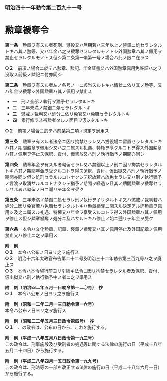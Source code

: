 ### 明治四十一年勅令第二百九十一号  
# 勲章褫奪令  
  
**第一条**　勲章ヲ有スル者死刑、懲役又ハ無期若ハ三年以上ノ禁錮ニ処セラレタルトキハ其ノ勲等、又ハ年金ハ之ヲ褫奪セラレタルモノトシ外国勲章ハ其ノ佩用ヲ禁止セラレタルモノトス但シ第二条第一項第一号ノ場合ハ此ノ限ニ在ラス  
  
**○２**　前項ノ場合ニ於テハ勲章、勲記、年金証書又ハ外国勲章佩用免許証ハ之ヲ没取ス前級ノ勲記ニ付亦同シ  
  
**第二条**　勲章ヲ有スル者左ノ各号ノ一ニ該当スルトキハ情状ニ依リ其ノ勲等、又ハ年金ヲ褫奪シ外国勲章ハ其ノ佩用ヲ禁止ス  
* **一**　刑ノ全部ノ執行ヲ猶予セラレタルトキ  
* **二**　三年未満ノ禁錮ニ処セラレタルトキ  
* **三**　懲戒ノ裁判又ハ処分ニ依リ免官又ハ免職セラレタルトキ  
* **四**　素行修ラス帯勲者タルノ面目ヲ汚シタルトキ  
  
**○２**　前項ノ場合ニ於テハ前条第二項ノ規定ヲ適用ス  
  
**第三条**　勲章ヲ有スル者法令ニ因リ拘禁セラレ又ハ労役場ニ留置セラレタルトキハ其ノ期間勲章ヲ佩用シ又ハ之ニ属スル礼遇、特権ヲ享クルコトヲ得ス外国勲章ハ其ノ佩用ヲ停止ス保釈、責付、仮釈放又ハ刑ノ執行猶予ノ期間亦同シ  
  
**第四条**　勲章年金ヲ有スル者勾留セラレ又ハ禁錮以上ノ刑ニ因リ拘禁セラレタルトキハ其ノ期間年金ヲ受クルコトヲ得ス保釈、責付、仮出獄又ハ刑ノ執行猶予ノ期間亦同シ但シ処刑セラルルコトナクシテ釈放若ハ放免セラレ又ハ刑ノ執行猶予ノ言渡ヲ取消サルルコトナクシテ猶予ノ期間ヲ経過シ且其ノ期間勲章ヲ褫奪セラレサル者ハ勾留ノ日ニ遡リテ年金ヲ受ク  
  
**第五条**　三年未満ノ禁錮ニ処セラレ刑ノ執行ヲ了リタルトキ又ハ懲戒ノ裁判若ハ処分ニ因リ免官若ハ免職セラレタルトキハ勲章褫奪ニ関スル決定アル迄勲章ヲ佩用シ及之ニ属スル礼遇、特権又ハ年金ヲ享受スルコトヲ得ス外国勲章ハ其ノ佩用ヲ停止ス但シ勲章褫奪ノ処分ニ及ハサルトキハ停止ノ始ニ遡リテ年金ヲ受ク  
  
**第六条**　本令ハ文化勲章、記章、褒章ノ褫奪又ハ其ノ佩用停止及外国記章ノ佩用禁止又ハ停止ニ之ヲ準用ス  
  
**附　則**  
**○１**　本令ハ公布ノ日ヨリ之ヲ施行ス  
**○２**　明治十六年太政官布告第二十二号及明治三十二年勅令第三百九号ハ之ヲ廃止ス  
**○３**　本令ハ本令施行前ヨリ引続キ法令ニ因リ拘禁セラレタル者及保釈、責付、仮出獄又ハ刑ノ執行猶予中ノ者ニ之ヲ準用ス  
  
**附　則（明治四二年五月一日勅令第一二〇号）　抄**  
**○１**　本令ハ公布ノ日ヨリ之ヲ施行ス  
  
**附　則（昭和一二年二月一三日勅令第一六号）**  
本令ハ公布ノ日ヨリ之ヲ施行ス  
  
**附　則（昭和二二年五月三日政令第四号）　抄**  
**○１**　この政令は、公布の日から、これを施行する。  
  
**附　則（平成一八年五月八日政令第一九三号）**  
この政令は、刑事施設及び受刑者の処遇等に関する法律の施行の日（平成十八年五月二十四日）から施行する。  
  
**附　則（平成二八年四月一五日政令第一九九号）**  
この政令は、刑法等の一部を改正する法律の施行の日（平成二十八年六月一日）から施行する。  
  
